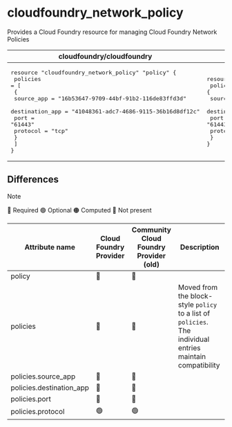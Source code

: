 # cloudfoundry_network_policy

Provides a Cloud Foundry resource for managing Cloud Foundry Network Policies

| cloudfoundry/cloudfoundry | cloudfoundry-community/cloudfoundry |
| -- | -- |
| <pre>resource "cloudfoundry_network_policy" "policy" {<br/>  policies = [<br/>    {<br/>      source_app      = "16b53647-9709-44bf-91b2-116de83ffd3d"<br/>      destination_app = "41048361-adc7-4686-9115-36b16d8df12c"<br/>      port            = "61443"<br/>      protocol        = "tcp"<br/>    }<br/>  ]<br/>}</pre> | <pre>resource "cloudfoundry_network_policy" "policy" {<br/>  policy {<br/>    source_app      = "16b53647-9709-44bf-91b2-116de83ffd3d"<br/>    destination_app = "41048361-adc7-4686-9115-36b16d8df12c"<br/>    port            = "61443"<br/>    protocol        = "tcp"<br/>  }<br/>}</pre> |

## Differences

> [!NOTE]
> 🔵 Required  🟢 Optional 🟠 Computed  🔴 Not present

| Attribute name | Cloud Foundry Provider|  Community Cloud Foundry Provider (old) | Description |
| --- | --- | --- | --- |
| policy | 🔴 | 🔵 | |
| policies | 🔵 | 🔴 | Moved from the block-style `policy` to a list of `policies`. The individual entries maintain compatibility |
| policies.source_app | 🔵 | 🔵 | |
| policies.destination_app | 🔵 | 🔵 | |
| policies.port | 🔵 | 🔵 | |
| policies.protocol | 🟢 | 🟢 | |

